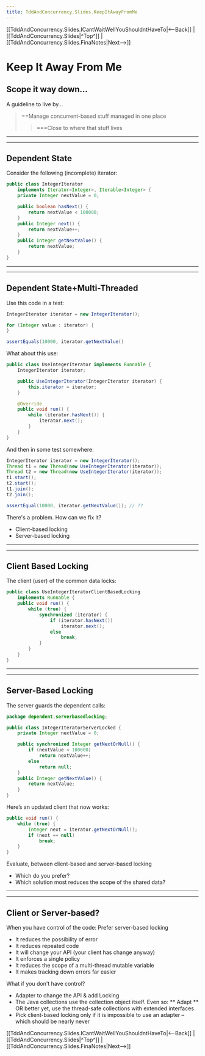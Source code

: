 ```yaml
---
title: TddAndConcurrency.Slides.KeepItAwayFromMe
---
```

[[TddAndConcurrency.Slides.ICantWaitWellYouShouldntHaveTo|<--Back]] | [[TddAndConcurrency.Slides|^Top^]] | [[TddAndConcurrency.Slides.FinaNotes|Next-->]]

# Keep It Away From Me

## Scope it way down...
A guideline to live by…
> ==Manage concurrent-based stuff managed in one place
>> ===Close to where that stuff lives
----
----
## Dependent State
Consider the following (incomplete) iterator:
```java
public class IntegerIterator 
	implements Iterator<Integer>, Iterable<Integer> {
    private Integer nextValue = 0;

    public boolean hasNext() {
        return nextValue < 100000;
    }
    public Integer next() {
        return nextValue++;
    }
    public Integer getNextValue() {
        return nextValue;
    }
}
```
----
----
## Dependent State+Multi-Threaded
Use this code in a test:
```java
IntegerIterator iterator = new IntegerIterator();

for (Integer value : iterator) {
}

assertEquals(10000, iterator.getNextValue()
```

What about this use:
```java
public class UseIntegerIterator implements Runnable {
    IntegerIterator iterator;

    public UseIntegerIterator(IntegerIterator iterator) {
        this.iterator = iterator;
    }

    @Override
    public void run() {
        while (iterator.hasNext()) {
            iterator.next();
        }
    }
}
```
And then in some test somewhere:
```java
IntegerIterator iterator = new IntegerIterator();
Thread t1 = new Thread(new UseIntegerIterator(iterator));
Thread t2 = new Thread(new UseIntegerIterator(iterator));
t1.start();
t2.start();
t1.join();
t2.join();

assertEqual(10000, iterator.getNextValue()); // ?? 

```

There's a problem. How can we fix it?
* Client-based locking
* Server-based locking
----
----
## Client Based Locking
The client (user) of the common data locks:
```java
public class UseIntegerIteratorClientBasedLocking 
    implements Runnable {
    public void run() {
        while (true) {
            synchronized (iterator) {
                if (iterator.hasNext())
                    iterator.next();
                else
                    break;
            }
        }
    }
}
```
----
----
## Server-Based Locking
The server guards the dependent calls:
```java
package dependent.serverbasedlocking;

public class IntegerIteratorServerLocked {
    private Integer nextValue = 0;

    public synchronized Integer getNextOrNull() {
        if (nextValue < 100000)
            return nextValue++;
        else
            return null;
    }
    public Integer getNextValue() {
        return nextValue;
    }
}
```

Here’s an updated client that now works:
```java
public void run() {
    while (true) {
        Integer next = iterator.getNextOrNull();
        if (next == null)
            break;
    }
}
```

Evaluate, between client-based and server-based locking
* Which do you prefer?
* Which solution most reduces the scope of the shared data?
----
----
## Client or Server-based?
When you have control of the code: Prefer server-based locking
* It reduces the possibility of error
* It reduces repeated code
* It will change your API (your client has change anyway)
* It enforces a single policy
* It reduces the scope of a multi-thread mutable variable
* It makes tracking down errors far easier

What if you don't have control?
*  Adapter to change the API & add Locking
* The Java collections use the collection object itself. Even so:
** Adapt 
** OR better yet, use the thread-safe collections with extended interfaces
* Pick client-based locking only if it is impossible to use an adapter – which should be nearly never

[[TddAndConcurrency.Slides.ICantWaitWellYouShouldntHaveTo|<--Back]] | [[TddAndConcurrency.Slides|^Top^]] | [[TddAndConcurrency.Slides.FinaNotes|Next-->]]